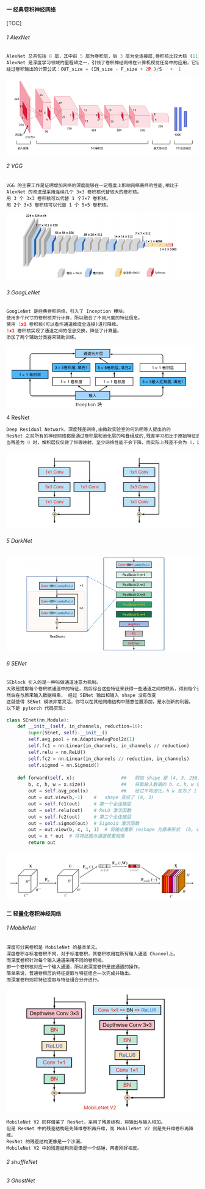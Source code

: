 #### 一 经典卷积神经网络

[TOC]

###### 1 AlexNet 

```python
AlexNet 总共包括 8 层，其中前 5 层为卷积层，后 3 层为全连接层,卷积核比较大核 (11×11、5×5、3×3)
AlexNet 是深度学习领域的里程碑之一，引领了卷积神经网络在计算机视觉任务中的应用，它证明了深度卷积神经网络的能力，  
经过卷积输出的计算公式：OUT_size = (IN_size - F_size + 2P )/S   +  1
```

![image](../../Images/AlexNet.jpg)



###### 2 VGG 

```pyhton
VGG 的主要工作是证明增加网络的深度能够在一定程度上影响网络最终的性能,相比于 AlexNet 的改进是采用连续几个 3×3 卷积核代替较大的卷积核。
用 3 个 3×3 卷积核可以代替 1 个7×7 卷积核。
用 2个 3×3 卷积核可以代替 1 个 5×5 卷积核。
```
![image](../../Images/VGG.jpg)

###### 3 GoogLeNet

```python
GoogLeNet 是经典卷积网络，引入了 Inception 模块。
使用多个尺寸的卷积核并行计算，所以融合了不同尺度的特征信息。
使用 1x1 卷积核(可以看作通道维度全连接)进行降维。
1x1 卷积核实现了通道之间的信息交换，降低了计算量。
添加了两个辅助分类器来辅助训练。
```

![image](../../Images/Inception.jpg)

4 ResNet

```python
Deep Residual Network，深度残差网络,由微软实验室的何凯明等人提出的的
ResNet 之前所有的神经网络都是通过卷积层和池化层的堆叠组成的,残差学习相比于原始特征直接学习会更加容易。
当残差为 0 时，堆积层仅仅做了恒等映射，至少网络性能不会下降，而实际上残差不会为 0，这也会使堆积层在输入特征基础上学习到新的特征，从而拥有更好的性能。
```



![image](../../Images/ResNet.png)

###### 5 DarkNet


![image](../../Images/DarkNet53.png)



###### 6 SENet


```python
SEblock 引入的是一种叫做通道注意力机制。
大致是提取每个卷积核通道中的特征，然后综合这些特征来获得一些通道之间的联系，得到每个通道的权重。
然后在与原来输入数据相乘， 经过 SENet 输出和输入 shape 没有改变
这就使得 SENet 模块非常灵活，你可以在其他网络结构中随意位置添加，是水创新的利器。
以下是 pytorch 代码实现:
```
```python
class SEnet(nn.Module):
    def __init__(self, in_channels, reduction=16):
        super(SEnet, self).__init__()
        self.avg_pool = nn.AdaptiveAvgPool2d(1)
        self.fc1 = nn.Linear(in_channels, in_channels // reduction)
        self.relu = nn.ReLU()
        self.fc2 = nn.Linear(in_channels // reduction, in_channels)
        self.sigmod = nn.Sigmoid()

    def forward(self, x):                 ##   假如 shape 是 (4, 3, 256, 256)
        b, c, h, w = x.size()             ##   获取输入数据的 b、c、h、w 值
        out = self.avg_pool(x)            ##   经过平均池化，h w 变为了 1  shape 是 (4, 3, 1, 1)
        out = out.view(b,-1)    #   shape 变成了 (4, 3)
        out = self.fc1(out)     # 第一个全连接层
        out = self.relu(out)    # ReLU 激活函数
        out = self.fc2(out)     # 第二个全连接层
        out = self.sigmod(out)  # Sigmoid 激活函数
        out = out.view(b, c, 1, 1)  # 将输出重新 reshape 为原来形状  (b, c, 1, 1)
        out = x * out  # 将特征图与通道权重相乘
        return out
```
![image](../../Images/SEnet.png)

#### 二 轻量化卷积神经网络

###### 1 MobileNet

```
深度可分离卷积是 MobileNet 的基本单元。
深度卷积与标准卷积不同，对于标准卷积，其卷积核用在所有输入通道 Channel上。
而深度卷积针对每个输入通道采用不同的卷积核。
即一个卷积核对应一个输入通道，所以说深度卷积是逐通道的操作。
简单来说，普通卷积层的特征提取与特征组合一次完成并输出。
而深度卷积则将特征提取与特征组合分开进行。
```

![image](../../Images/MobileNetv2.png)

```
MobileNet V2 同样借鉴了 ResNet，采用了残差结构，将输出与输入相加。
但是 ResNet 中的残差结构是先降维卷积再升维，而 MobileNet V2 则是先升维卷积再降维。
ResNet 的残差结构更像是一个沙漏。
MobileNet V2 中的残差结构则更像是一个纺锤，两者刚好相反。
```









###### 2 shuffleNet

###### 3 GhostNet

